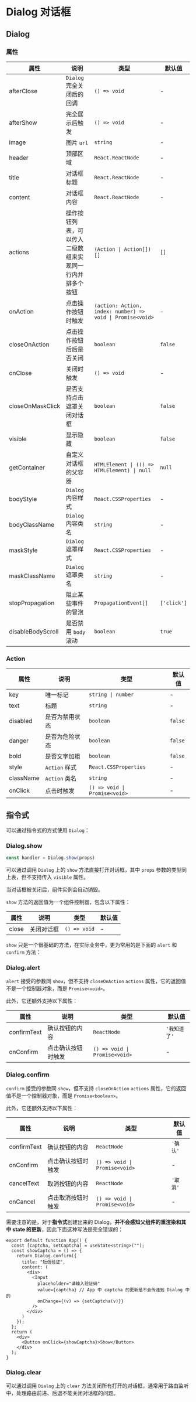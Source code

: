 # Dialog 对话框

<code src="./demos/demo1.tsx"></code>

<code src="./demos/demo2.tsx"></code>

<code src="./demos/demo3.tsx" debug></code>

## Dialog

### 属性

| 属性              | 说明                                                     | 类型                                                       | 默认值      |
| ----------------- | -------------------------------------------------------- | ---------------------------------------------------------- | ----------- |
| afterClose        | `Dialog` 完全关闭后的回调                                | `() => void`                                               | -           |
| afterShow         | 完全展示后触发                                           | `() => void`                                               | -           |
| image             | 图片 `url`                                               | `string`                                                   | -           |
| header            | 顶部区域                                                 | `React.ReactNode`                                          | -           |
| title             | 对话框标题                                               | `React.ReactNode`                                          | -           |
| content           | 对话框内容                                               | `React.ReactNode`                                          | -           |
| actions           | 操作按钮列表，可以传入二级数组来实现同一行内并排多个按钮 | `(Action \| Action[])[]`                                   | `[]`        |
| onAction          | 点击操作按钮时触发                                       | `(action: Action, index: number) => void \| Promise<void>` | -           |
| closeOnAction     | 点击操作按钮后后是否关闭                                 | `boolean`                                                  | `false`     |
| onClose           | 关闭时触发                                               | `() => void`                                               | -           |
| closeOnMaskClick  | 是否支持点击遮罩关闭对话框                               | `boolean`                                                  | `false`     |
| visible           | 显示隐藏                                                 | `boolean`                                                  | `false`     |
| getContainer      | 自定义对话框的父容器                                     | `HTMLElement \| (() => HTMLElement) \| null`               | `null`      |
| bodyStyle         | `Dialog` 内容样式                                        | `React.CSSProperties`                                      | -           |
| bodyClassName     | `Dialog` 内容类名                                        | `string`                                                   | -           |
| maskStyle         | `Dialog` 遮罩样式                                        | `React.CSSProperties`                                      | -           |
| maskClassName     | `Dialog` 遮罩类名                                        | `string`                                                   | -           |
| stopPropagation   | 阻止某些事件的冒泡                                       | `PropagationEvent[]`                                       | `['click']` |
| disableBodyScroll | 是否禁用 `body` 滚动                                     | `boolean`                                                  | `true`      |

### Action

| 属性      | 说明           | 类型                          | 默认值  |
| --------- | -------------- | ----------------------------- | ------- |
| key       | 唯一标记       | `string \| number`            | -       |
| text      | 标题           | `string`                      | -       |
| disabled  | 是否为禁用状态 | `boolean`                     | `false` |
| danger    | 是否为危险状态 | `boolean`                     | `false` |
| bold      | 是否文字加粗   | `boolean`                     | `false` |
| style     | `Action` 样式  | `React.CSSProperties`         | -       |
| className | `Action` 类名  | `string`                      | -       |
| onClick   | 点击时触发     | `() => void \| Promise<void>` | -       |

## 指令式

可以通过指令式的方式使用 `Dialog`：

### Dialog.show

```ts | pure
const handler = Dialog.show(props)
```

可以通过调用 `Dialog` 上的 `show` 方法直接打开对话框，其中 `props` 参数的类型同上表，但不支持传入 `visible` 属性。

当对话框被关闭后，组件实例会自动销毁。

`show` 方法的返回值为一个组件控制器，包含以下属性：

| 属性  | 说明       | 类型         | 默认值 |
| ----- | ---------- | ------------ | ------ |
| close | 关闭对话框 | `() => void` | -      |

`show` 只是一个很基础的方法，在实际业务中，更为常用的是下面的 `alert` 和 `confirm` 方法：

### Dialog.alert

`alert` 接受的参数同 `show`，但不支持 `closeOnAction` `actions` 属性，它的返回值不是一个控制器对象，而是 `Promise<void>`。

此外，它还额外支持以下属性：

| 属性        | 说明               | 类型                          | 默认值       |
| ----------- | ------------------ | ----------------------------- | ------------ |
| confirmText | 确认按钮的内容     | `ReactNode`                   | `'我知道了'` |
| onConfirm   | 点击确认按钮时触发 | `() => void \| Promise<void>` | -            |

### Dialog.confirm

`confirm` 接受的参数同 `show`，但不支持 `closeOnAction` `actions` 属性，它的返回值不是一个控制器对象，而是 `Promise<boolean>`。

此外，它还额外支持以下属性：

| 属性        | 说明               | 类型                          | 默认值   |
| ----------- | ------------------ | ----------------------------- | -------- |
| confirmText | 确认按钮的内容     | `ReactNode`                   | `'确认'` |
| onConfirm   | 点击确认按钮时触发 | `() => void \| Promise<void>` | -        |
| cancelText  | 取消按钮的内容     | `ReactNode`                   | `'取消'` |
| onCancel    | 点击取消按钮时触发 | `() => void \| Promise<void>` | -        |

需要注意的是，对于**指令式**创建出来的 Dialog，**并不会感知父组件的重渲染和其中 state 的更新**，因此下面这种写法是完全错误的：

```
export default function App() {
  const [captcha, setCaptcha] = useState<string>("");
  const showCaptcha = () => {
    return Dialog.confirm({
      title: "短信验证",
      content: (
        <div>
          <Input
            placeholder="请输入验证码"
            value={captcha} // App 中 captcha 的更新是不会传递到 Dialog 中的
            onChange={(v) => {setCaptcha(v)}}
          />
        </div>
      )
    });
  };
  return (
    <div>
      <Button onClick={showCaptcha}>Show</Button>
    </div>
  );
}
```


### Dialog.clear

可以通过调用 `Dialog` 上的 `clear` 方法关闭所有打开的对话框，通常用于路由监听中，处理路由前进、后退不能关闭对话框的问题。
